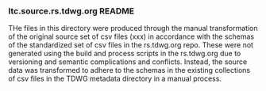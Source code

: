 ### ltc.source.rs.tdwg.org README
THe files in this directory were produced through the manual transformation of the original source 
set of csv files (xxx) in accordance with the schemas of the standardized set of csv files in the 
rs.tdwg.org repo. These were not generated using the build and process scripts in the rs.tdwg.org due
to versioning and semantic complications and conflicts. Instead, the source data was transformed
to adhere to the schemas in the existing collections of csv files in the TDWG metadata directory in
a manual process.


